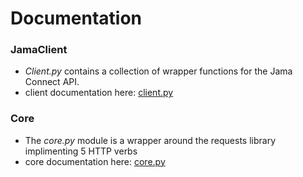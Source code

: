 # Documentation 

### JamaClient
* <em>Client.py</em> contains a collection of wrapper functions for the Jama Connect API.
* client documentation here: [client.py](py_jama_rest_client/client.html)

### Core
* The <em>core.py</em> module is a wrapper around the requests library implimenting 5 HTTP verbs
* core documentation here: [core.py](py_jama_rest_client/core.html)